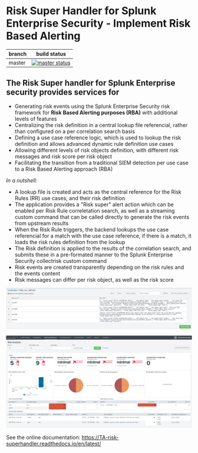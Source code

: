 # Risk Super Handler for Splunk Enterprise Security - Implement Risk Based Alerting

| branch | build status                                                                                                                                                                         |
| ------ | ------------------------------------------------------------------------------------------------------------------------------------------------------------------------------------ |
| master | [![master status](https://circleci.com/gh/guilhemmarchand/TA-risk-superhandler/tree/master.svg?style=svg)](https://circleci.com/gh/guilhemmarchand/TA-risk-superhandler/tree/master) |

## The Risk Super handler for Splunk Enterprise security provides services for

- Generating risk events using the Splunk Enterprise Security risk framework for **Risk Based Alerting purposes (RBA)** with additional levels of features
- Centralizing the risk definition in a central lookup file referencial, rather than configured on a per correlation search basis
- Defining a use case reference logic, which is used to lookup the risk definition and allows advanced dynamic rule definition use cases
- Allowing different levels of risk objects definition, with different risk messages and risk score per risk object
- Facilitating the transition from a traditional SIEM detection per use case to a Risk Based Alerting approach (RBA)

_In a nutshell:_

- A lookup file is created and acts as the central reference for the Risk Rules (RR) use cases, and their risk definition
- The application provides a "Risk super" alert action which can be enabled per Risk Rule correletation search, as well as a streaming custom command that can be called directly to generate the risk events from upstream results
- When the Risk Rule triggers, the backend lookups the use case referencial for a match with the use case reference, if there is a match, it loads the risk rules definition from the lookup
- The Risk definition is applied to the results of the correlation search, and submits these in a pre-formated manner to the Splunk Enterprise Security collectrisk custom command
- Risk events are created transparently depending on the risk rules and the events content
- Risk messages can differ per risk object, as well as the risk score

![screenshot](./docs/img/index_001.png)

![screenshot](./docs/img/index_002.png)

See the online documentation: https://TA-risk-superhandler.readthedocs.io/en/latest/
